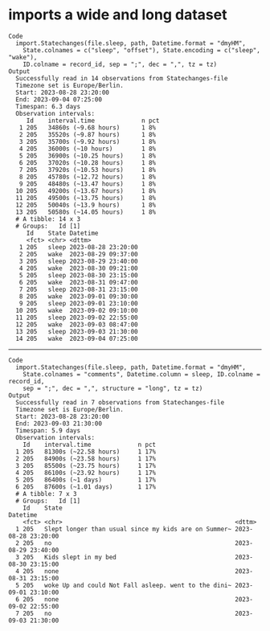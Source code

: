 # imports a wide and long dataset

    Code
      import.Statechanges(file.sleep, path, Datetime.format = "dmyHM",
        State.colnames = c("sleep", "offset"), State.encoding = c("sleep", "wake"),
        ID.colname = record_id, sep = ";", dec = ",", tz = tz)
    Output
      Successfully read in 14 observations from Statechanges-file
      Timezone set is Europe/Berlin.
      Start: 2023-08-28 23:20:00
      End: 2023-09-04 07:25:00
      Timespan: 6.3 days
      Observation intervals: 
         Id    interval.time             n pct  
       1 205   34860s (~9.68 hours)      1 8%   
       2 205   35520s (~9.87 hours)      1 8%   
       3 205   35700s (~9.92 hours)      1 8%   
       4 205   36000s (~10 hours)        1 8%   
       5 205   36900s (~10.25 hours)     1 8%   
       6 205   37020s (~10.28 hours)     1 8%   
       7 205   37920s (~10.53 hours)     1 8%   
       8 205   45780s (~12.72 hours)     1 8%   
       9 205   48480s (~13.47 hours)     1 8%   
      10 205   49200s (~13.67 hours)     1 8%   
      11 205   49500s (~13.75 hours)     1 8%   
      12 205   50040s (~13.9 hours)      1 8%   
      13 205   50580s (~14.05 hours)     1 8%   
      # A tibble: 14 x 3
      # Groups:   Id [1]
         Id    State Datetime           
         <fct> <chr> <dttm>             
       1 205   sleep 2023-08-28 23:20:00
       2 205   wake  2023-08-29 09:37:00
       3 205   sleep 2023-08-29 23:40:00
       4 205   wake  2023-08-30 09:21:00
       5 205   sleep 2023-08-30 23:15:00
       6 205   wake  2023-08-31 09:47:00
       7 205   sleep 2023-08-31 23:15:00
       8 205   wake  2023-09-01 09:30:00
       9 205   sleep 2023-09-01 23:10:00
      10 205   wake  2023-09-02 09:10:00
      11 205   sleep 2023-09-02 22:55:00
      12 205   wake  2023-09-03 08:47:00
      13 205   sleep 2023-09-03 21:30:00
      14 205   wake  2023-09-04 07:25:00

---

    Code
      import.Statechanges(file.sleep, path, Datetime.format = "dmyHM",
        State.colnames = "comments", Datetime.column = sleep, ID.colname = record_id,
        sep = ";", dec = ",", structure = "long", tz = tz)
    Output
      Successfully read in 7 observations from Statechanges-file
      Timezone set is Europe/Berlin.
      Start: 2023-08-28 23:20:00
      End: 2023-09-03 21:30:00
      Timespan: 5.9 days
      Observation intervals: 
        Id    interval.time             n pct  
      1 205   81300s (~22.58 hours)     1 17%  
      2 205   84900s (~23.58 hours)     1 17%  
      3 205   85500s (~23.75 hours)     1 17%  
      4 205   86100s (~23.92 hours)     1 17%  
      5 205   86400s (~1 days)          1 17%  
      6 205   87600s (~1.01 days)       1 17%  
      # A tibble: 7 x 3
      # Groups:   Id [1]
        Id    State                                                Datetime           
        <fct> <chr>                                                <dttm>             
      1 205   Slept longer than usual since my kids are on Summer~ 2023-08-28 23:20:00
      2 205   no                                                   2023-08-29 23:40:00
      3 205   Kids slept in my bed                                 2023-08-30 23:15:00
      4 205   none                                                 2023-08-31 23:15:00
      5 205   woke Up and could Not Fall asleep. went to the dini~ 2023-09-01 23:10:00
      6 205   none                                                 2023-09-02 22:55:00
      7 205   no                                                   2023-09-03 21:30:00

